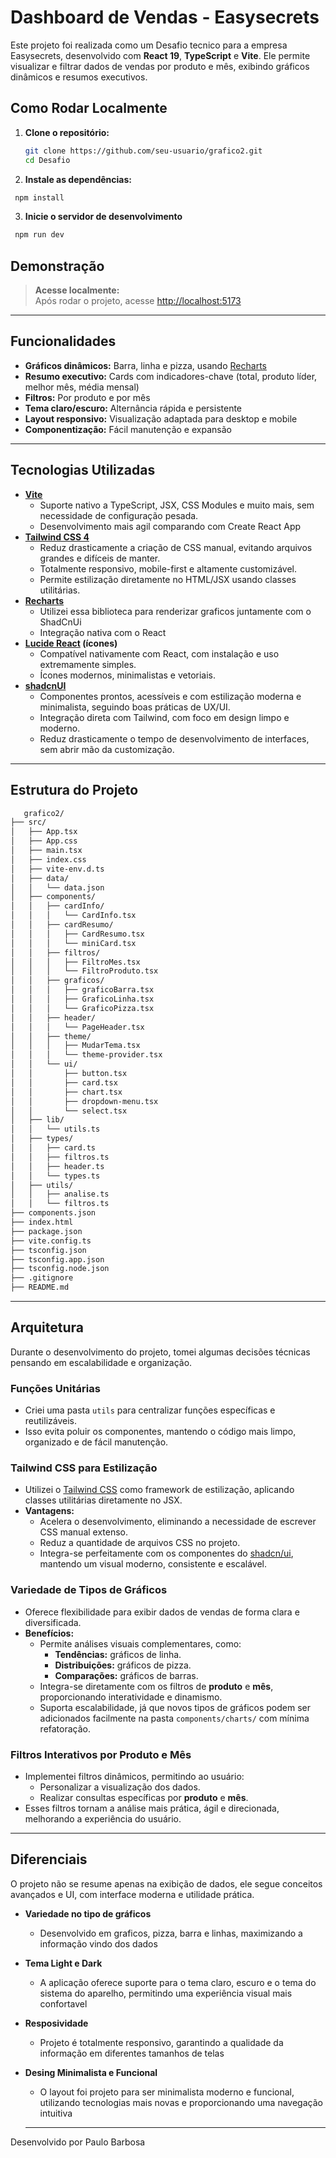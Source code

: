 # Dashboard de Vendas - Easysecrets

Este projeto foi realizada como um Desafio tecnico para a empresa Easysecrets, desenvolvido com **React 19**, **TypeScript** e **Vite**. Ele permite visualizar e filtrar dados de vendas por produto e mês, exibindo gráficos dinâmicos e resumos executivos.


## Como Rodar Localmente

1. **Clone o repositório:**
   ```bash
   git clone https://github.com/seu-usuario/grafico2.git
   cd Desafio
   ```
2. **Instale as dependências:**
  ```bash
   npm install
  ```
3. **Inicie o servidor de desenvolvimento**
  ```bash
   npm run dev
 ```

## Demonstração

> **Acesse localmente:**  
> Após rodar o projeto, acesse [http://localhost:5173](http://localhost:5173)

---

## Funcionalidades

- **Gráficos dinâmicos:** Barra, linha e pizza, usando [Recharts](https://recharts.org/)
- **Resumo executivo:** Cards com indicadores-chave (total, produto líder, melhor mês, média mensal)
- **Filtros:** Por produto e por mês
- **Tema claro/escuro:** Alternância rápida e persistente
- **Layout responsivo:** Visualização adaptada para desktop e mobile
- **Componentização:** Fácil manutenção e expansão

---

## Tecnologias Utilizadas

- **[Vite](https://vitejs.dev/)**
  - Suporte nativo a TypeScript, JSX, CSS Modules e muito mais, sem necessidade de configuração pesada.
  - Desenvolvimento mais agil comparando com Create React App
- **[Tailwind CSS 4](https://tailwindcss.com/)**
  - Reduz drasticamente a criação de CSS manual, evitando arquivos grandes e difíceis de manter.
  - Totalmente responsivo, mobile-first e altamente customizável.
  - Permite estilização diretamente no HTML/JSX usando classes utilitárias.
- **[Recharts](https://recharts.org/)**
  - Utilizei essa biblioteca para renderizar graficos juntamente com o ShadCnUi
  - Integração nativa com o React
- **[Lucide React](https://lucide.dev/) (ícones)**
  - Compatível nativamente com React, com instalação e uso extremamente simples.
  - Ícones modernos, minimalistas e vetoriais.
- **[shadcnUI](https://ui.shadcn.com/)**
  - Componentes prontos, acessíveis e com estilização moderna e minimalista, seguindo boas práticas de UX/UI.
  - Integração direta com Tailwind, com foco em design limpo e moderno.
  - Reduz drasticamente o tempo de desenvolvimento de interfaces, sem abrir mão da customização.

---

## Estrutura do Projeto
```bash
   grafico2/
├── src/
│   ├── App.tsx
│   ├── App.css
│   ├── main.tsx
│   ├── index.css
│   ├── vite-env.d.ts
│   ├── data/
│   │   └── data.json
│   ├── components/
│   │   ├── cardInfo/
│   │   │   └── CardInfo.tsx
│   │   ├── cardResumo/
│   │   │   ├── CardResumo.tsx
│   │   │   └── miniCard.tsx
│   │   ├── filtros/
│   │   │   ├── FiltroMes.tsx
│   │   │   └── FiltroProduto.tsx
│   │   ├── graficos/
│   │   │   ├── graficoBarra.tsx
│   │   │   ├── GraficoLinha.tsx
│   │   │   └── GraficoPizza.tsx
│   │   ├── header/
│   │   │   └── PageHeader.tsx
│   │   ├── theme/
│   │   │   ├── MudarTema.tsx
│   │   │   └── theme-provider.tsx
│   │   └── ui/
│   │       ├── button.tsx
│   │       ├── card.tsx
│   │       ├── chart.tsx
│   │       ├── dropdown-menu.tsx
│   │       └── select.tsx
│   ├── lib/
│   │   └── utils.ts
│   ├── types/
│   │   ├── card.ts
│   │   ├── filtros.ts
│   │   ├── header.ts
│   │   └── types.ts
│   ├── utils/
│   │   ├── analise.ts
│   │   └── filtros.ts
├── components.json
├── index.html
├── package.json
├── vite.config.ts
├── tsconfig.json
├── tsconfig.app.json
├── tsconfig.node.json
├── .gitignore
├── README.md
```
---

## Arquitetura

Durante o desenvolvimento do projeto, tomei algumas decisões técnicas pensando em escalabilidade e organização.

### Funções Unitárias

- Criei uma pasta `utils` para centralizar funções específicas e reutilizáveis.  
- Isso evita poluir os componentes, mantendo o código mais limpo, organizado e de fácil manutenção.

### Tailwind CSS para Estilização

- Utilizei o [Tailwind CSS](https://tailwindcss.com/) como framework de estilização, aplicando classes utilitárias diretamente no JSX.  
- **Vantagens:**  
  - Acelera o desenvolvimento, eliminando a necessidade de escrever CSS manual extenso.  
  - Reduz a quantidade de arquivos CSS no projeto.  
  - Integra-se perfeitamente com os componentes do [shadcn/ui](https://ui.shadcn.com/), mantendo um visual moderno, consistente e escalável.


###  Variedade de Tipos de Gráficos

- Oferece flexibilidade para exibir dados de vendas de forma clara e diversificada.  
- **Benefícios:**  
  - Permite análises visuais complementares, como:  
    - **Tendências:** gráficos de linha.  
    - **Distribuições:** gráficos de pizza.  
    - **Comparações:** gráficos de barras.  
  - Integra-se diretamente com os filtros de **produto** e **mês**, proporcionando interatividade e dinamismo.  
  - Suporta escalabilidade, já que novos tipos de gráficos podem ser adicionados facilmente na pasta `components/charts/` com mínima refatoração.

###  Filtros Interativos por Produto e Mês

- Implementei filtros dinâmicos, permitindo ao usuário:  
  - Personalizar a visualização dos dados.  
  - Realizar consultas específicas por **produto** e **mês**.  
- Esses filtros tornam a análise mais prática, ágil e direcionada, melhorando a experiência do usuário.

---
  ## Diferenciais
  O projeto não se resume apenas na exibição de dados, ele segue conceitos avançados e UI, com interface moderna e utilidade prática.

  - **Variedade no tipo de gráficos**
    - Desenvolvido em graficos, pizza, barra e linhas, maximizando a informação vindo dos dados
  - **Tema Light e Dark**
    - A aplicação oferece suporte para o tema claro, escuro e o tema do sistema do aparelho, permitindo uma experiência visual mais confortavel
  - **Resposividade**
    - Projeto é totalmente responsivo, garantindo a qualidade da informação em diferentes tamanhos de telas
  - **Desing Minimalista e Funcional**
    - O layout foi projeto para ser minimalista moderno e funcional, utilizando tecnologias mais novas e proporcionando uma navegação intuitiva 

    --- 
  Desenvolvido por Paulo Barbosa
  